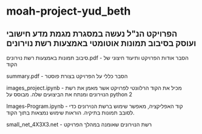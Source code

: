 # moah-project-yud_beth

## הפרויקט הנ"ל נעשה במסגרת מגמת מדע חישובי ועוסק בסיבוב תמונות אוטומטי באמצעות רשת נוירונים

סיבוב תמונות באמצעות רשת נוירונים.pdf - הסבר אודות הפרויקט ותיעוד חיצוני של הקוד

summary.pdf - הסבר כללי על הפרויקט בצורת פוסטר

images_project.ipynb - מכיל את הקוד הרלוונטי לפרויקט אשר מאמן את רשת הנוירונים ומנתח את הביצועים שלה. מבוסס על python 2

Images-Program.ipynb - קוד האפליקציה, מאפשר שימוש ברשת הנוירונים כדי לסובב תמונות בתיקיה. הוראות שימוש נמצאות בתוך הקוד.

small_net_4X3X3.net - רשת הנוירונים שאומנה במהלך הפרויקט 
 
